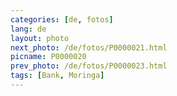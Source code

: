 ```yaml
---
categories: [de, fotos]
lang: de
layout: photo
next_photo: /de/fotos/P0000021.html
picname: P0000020
prev_photo: /de/fotos/P0000023.html
tags: [Bank, Moringa]
---
```


